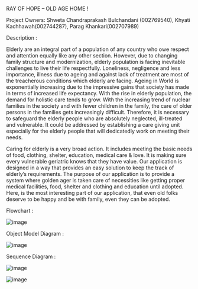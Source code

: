 RAY OF HOPE – OLD AGE HOME !



Project Owners: Shweta Chandraprakash Bulchandani (002769540), Khyati Kachhawah(002744287), Parag Khankari(002707989)



Description :



Elderly are an integral part of a population of any country who owe respect and attention equally like any other section. However, due to changing family structure and modernization, elderly population is facing inevitable challenges to live their life respectfully. Loneliness, negligence and less importance, illness due to ageing and against lack of treatment are most of the treacherous conditions which elderly are facing. Ageing in World is exponentially increasing due to the impressive gains that society has made in terms of increased life expectancy. With the rise in elderly population, the demand for holistic care tends to grow. With the increasing trend of nuclear families in the society and with fewer children in the family, the care of older persons in the families gets increasingly difficult. Therefore, it is necessary to safeguard the elderly people who are absolutely neglected, ill-treated and vulnerable. It could be addressed by establishing a care giving unit especially for the elderly people that will dedicatedly work on meeting their needs.



Caring for elderly is a very broad action. It includes meeting the basic needs of food, clothing, shelter, education, medical care & love.  It is making sure every vulnerable geriatric knows that they have value. Our application is designed in a way that provides an easy solution to keep the track of elderly’s requirements. The purpose of our application is to provide a system where golden ager is taken care of necessities like getting proper medical facilities, food, shelter and clothing and education until adopted. Here, is the most interesting part of our application, that even old  folks deserve to be happy and be with family, even they can be adopted.





Flowchart :



![image](https://github.com/kachhawahkhyati/aed_project/blob/main/Images/RayofHope_Flowchart_Diagram.jpg)





Object Model Diagram :





![image](https://github.com/kachhawahkhyati/aed_project/blob/main/Images/RayofHope_Final_UML.jpg)





Sequence Diagram :





![image](https://github.com/kachhawahkhyati/aed_project/blob/main/Images/RayofHope_Sequence_Diagram_Final_Project.jpg)







![image](https://github.com/kachhawahkhyati/aed_project/blob/main/Images/RayofHope_SEQUENCE_Diagram_2_BIG%20ONE.jpg)
